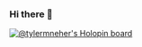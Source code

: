 ### Hi there 👋

[![@tylermneher's Holopin board](https://holopin.io/api/user/board?user=tylermneher)](https://holopin.io/@tylermneher)

<!--
**tylermneher/tylermneher** is a ✨ _special_ ✨ repository because its `README.md` (this file) appears on your GitHub profile.

Here are some ideas to get you started:

- 🔭 I’m currently working on ...
- 🌱 I’m currently learning ...
- 👯 I’m looking to collaborate on ...
- 🤔 I’m looking for help with ...
- 💬 Ask me about ...
- 📫 How to reach me: ...
- 😄 Pronouns: ...
- ⚡ Fun fact: ...
-->
